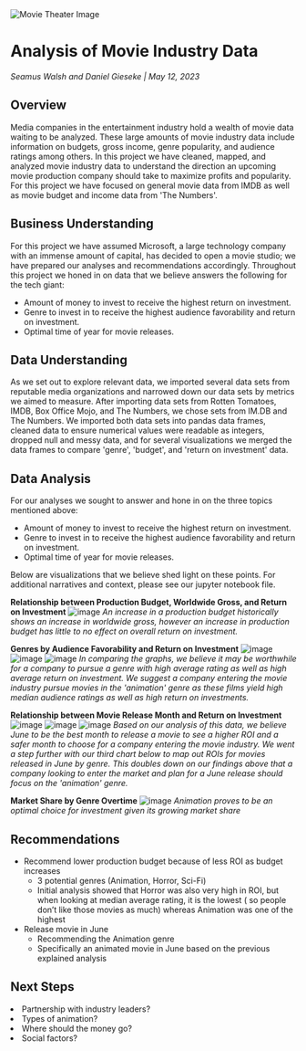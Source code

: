 <img src="https://cdn.vox-cdn.com/thumbor/Fn2qg306W4dh576tSywvouR7XbY=/0x0:8256x5504/1820x1213/filters:focal(3468x2092:4788x3412):format(webp)/cdn.vox-cdn.com/uploads/chorus_image/image/72005089/1243093587.0.jpg" alt="Movie Theater Image" title="Movie Theater Image">

# Analysis of Movie Industry Data

*Seamus Walsh and Daniel Gieseke  |  May 12, 2023*

## Overview
Media companies in the entertainment industry hold a wealth of movie data waiting to be analyzed.  These large amounts of movie industry data include information on budgets, gross income, genre popularity, and audience ratings among others.  In this project we have cleaned, mapped, and analyzed movie industry data to understand the direction an upcoming movie production company should take to maximize profits and popularity.  For this project we have focused on general movie data from IMDB as well as movie budget and income data from 'The Numbers'.

## Business Understanding
For this project we have assumed Microsoft, a large technology company with an immense amount of capital, has decided to open a movie studio; we have prepared our analyses and recommendations accordingly.  Throughout this project we honed in on data that we believe answers the following for the tech giant:
<ul>
  <li>Amount of money to invest to receive the highest return on investment.</li>
  <li>Genre to invest in to receive the highest audience favorability and return on investment.</li>
  <li>Optimal time of year for movie releases.</li>
</ul>

## Data Understanding
As we set out to explore relevant data, we imported several data sets from reputable media organizations and narrowed down our data sets by metrics we aimed to measure.  After importing data sets from Rotten Tomatoes, IMDB, Box Office Mojo, and The Numbers, we chose sets from IM.DB and The Numbers.  We imported both data sets into pandas data frames, cleaned data to ensure numerical values were readable as integers, dropped null and messy data, and for several visualizations we merged the data frames to compare 'genre', 'budget', and 'return on investment' data.

## Data Analysis
For our analyses we sought to answer and hone in on the three topics mentioned above:
<ul>
  <li>Amount of money to invest to receive the highest return on investment.</li>
  <li>Genre to invest in to receive the highest audience favorability and return on investment.</li>
  <li>Optimal time of year for movie releases.</li>
</ul>

Below are visualizations that we believe shed light on these points.  For additional narratives and context, please see our jupyter notebook file.


**Relationship between Production Budget, Worldwide Gross, and Return on Investment**
![image](https://github.com/DGieseke/Exploratory-Data-Analysis-Using-Movie-Data/assets/130595612/b6cde90d-de0f-4b3e-966e-e1247264852d)
*An increase in a production budget historically shows an increase in worldwide gross, however an increase in production budget has little to no effect on overall return on investment.*


**Genres by Audience Favorability and Return on Investment**
![image](https://github.com/DGieseke/Exploratory-Data-Analysis-Using-Movie-Data/assets/130595612/31b5b674-e51b-4b89-b2b7-3956506cd488)
![image](https://github.com/DGieseke/Exploratory-Data-Analysis-Using-Movie-Data/assets/130595612/d26653b5-f054-45f8-8563-6f4b0dfba525)
![image](https://github.com/DGieseke/Exploratory-Data-Analysis-Using-Movie-Data/assets/130595612/ff4e156e-e4ed-456f-ad32-3e8d3bcd7238)
*In comparing the graphs, we believe it may be worthwhile for a company to pursue a genre with high average rating as well as high average return on investment. We suggest a company entering the movie industry pursue movies in the 'animation' genre as these films yield high median audience ratings as well as high return on investments.*

**Relationship between Movie Release Month and Return on Investment**
![image](https://github.com/DGieseke/Exploratory-Data-Analysis-Using-Movie-Data/assets/130595612/a3343dd7-2cf9-4fdf-90a6-103afcf7b8e0)
![image](https://github.com/DGieseke/Exploratory-Data-Analysis-Using-Movie-Data/assets/130595612/21627e14-1fe5-4bdd-8dd4-ad6a30b77bda)
![image](https://github.com/DGieseke/Exploratory-Data-Analysis-Using-Movie-Data/assets/130595612/4d66462b-02ce-43d3-9d94-bc984d855f4c)
*Based on our analysis of this data, we believe June to be the best month to release a movie to see a higher ROI and a safer month to choose for a company entering the movie industry. We went a step further with our third chart below to map out ROIs for movies released in June by genre. This doubles down on our findings above that a company looking to enter the market and plan for a June release should focus on the 'animation' genre.*

**Market Share by Genre Overtime**
![image](https://github.com/DGieseke/Exploratory-Data-Analysis-Using-Movie-Data/assets/130595612/30f9c117-ee96-4af2-8a77-5847732195ea)
*Animation proves to be an optimal choice for investment given its growing market share*

## Recommendations
<ul>
<li>Recommend lower production budget because of less ROI as budget increases
<ul class="square">
  <li>3 potential genres (Animation, Horror, Sci-Fi)</li>
  <li>Initial analysis showed that Horror was also very high in ROI, but when looking at median average rating, it is the lowest ( so people don’t like those movies as much) whereas Animation was one of the highest</li></ul>
<li>Release movie in June
 <ul class="square">
   <li>Recommending the Animation genre</li>
   <li>Specifically an animated movie in June based on the previous explained analysis</li></ul>
</ul>

## Next Steps
<li>Partnership with industry leaders?
<li>Types of animation?
<li>Where should the money go?
<li>Social factors?


